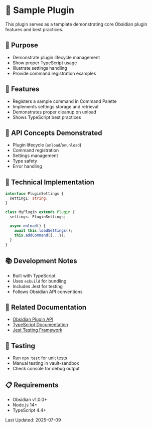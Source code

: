 # 🔌 Sample Plugin

This plugin serves as a template demonstrating core Obsidian plugin features and best practices.

## 🎯 Purpose
- Demonstrate plugin lifecycle management
- Show proper TypeScript usage
- Illustrate settings handling
- Provide command registration examples

## 🌱 Features
- Registers a sample command in Command Palette
- Implements settings storage and retrieval
- Demonstrates proper cleanup on unload
- Shows TypeScript best practices

## 🧩 API Concepts Demonstrated
- Plugin lifecycle (`onload`/`onunload`)
- Command registration
- Settings management
- Type safety
- Error handling

## 🔧 Technical Implementation
```typescript
interface PluginSettings {
  setting1: string;
}

class MyPlugin extends Plugin {
  settings: PluginSettings;
  
  async onload() {
    await this.loadSettings();
    this.addCommand({...});
  }
}
```

## 📚 Development Notes
- Built with TypeScript
- Uses `esbuild` for bundling
- Includes Jest for testing
- Follows Obsidian API conventions

## 🔗 Related Documentation
- [Obsidian Plugin API](https://publish.obsidian.md/api/)
- [TypeScript Documentation](https://www.typescriptlang.org/docs/)
- [Jest Testing Framework](https://jestjs.io/docs/getting-started)

## 🧪 Testing
- Run `npm test` for unit tests
- Manual testing in vault-sandbox
- Check console for debug output

## 📋 Requirements
- Obsidian v1.0.0+
- Node.js 14+
- TypeScript 4.4+

Last Updated: 2025-07-09 